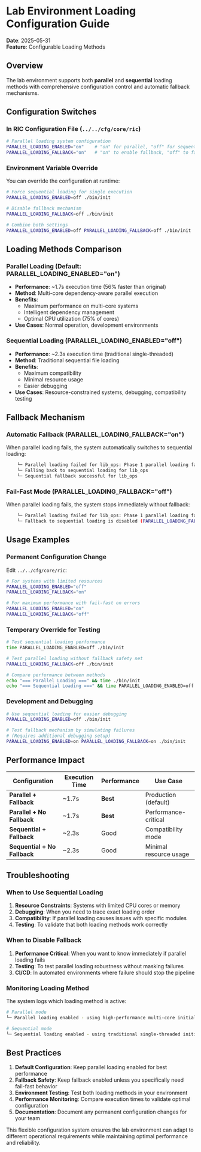 # Lab Environment Loading Configuration Guide

**Date**: 2025-05-31  
**Feature**: Configurable Loading Methods  

## Overview

The lab environment supports both **parallel** and **sequential** loading methods with comprehensive configuration control and automatic fallback mechanisms.

## Configuration Switches

### In RIC Configuration File (`../../cfg/core/ric`)

```bash
# Parallel loading system configuration
PARALLEL_LOADING_ENABLED="on"    # "on" for parallel, "off" for sequential
PARALLEL_LOADING_FALLBACK="on"   # "on" to enable fallback, "off" to fail fast
```

### Environment Variable Override

You can override the configuration at runtime:

```bash
# Force sequential loading for single execution
PARALLEL_LOADING_ENABLED=off ./bin/init

# Disable fallback mechanism  
PARALLEL_LOADING_FALLBACK=off ./bin/init

# Combine both settings
PARALLEL_LOADING_ENABLED=off PARALLEL_LOADING_FALLBACK=off ./bin/init
```

## Loading Methods Comparison

### Parallel Loading (Default: PARALLEL_LOADING_ENABLED="on")
- **Performance**: ~1.7s execution time (56% faster than original)
- **Method**: Multi-core dependency-aware parallel execution
- **Benefits**: 
  - Maximum performance on multi-core systems
  - Intelligent dependency management
  - Optimal CPU utilization (75% of cores)
- **Use Cases**: Normal operation, development environments

### Sequential Loading (PARALLEL_LOADING_ENABLED="off")
- **Performance**: ~2.3s execution time (traditional single-threaded)
- **Method**: Traditional sequential file loading
- **Benefits**:
  - Maximum compatibility
  - Minimal resource usage
  - Easier debugging
- **Use Cases**: Resource-constrained systems, debugging, compatibility testing

## Fallback Mechanism

### Automatic Fallback (PARALLEL_LOADING_FALLBACK="on")
When parallel loading fails, the system automatically switches to sequential loading:

```bash
    └─ Parallel loading failed for lib_ops: Phase 1 parallel loading failed
    └─ Falling back to sequential loading for lib_ops
    └─ Sequential fallback successful for lib_ops
```

### Fail-Fast Mode (PARALLEL_LOADING_FALLBACK="off")
When parallel loading fails, the system stops immediately without fallback:

```bash
    └─ Parallel loading failed for lib_ops: Phase 1 parallel loading failed
    └─ Fallback to sequential loading is disabled (PARALLEL_LOADING_FALLBACK=off)
```

## Usage Examples

### Permanent Configuration Change
Edit `../../cfg/core/ric`:

```bash
# For systems with limited resources
PARALLEL_LOADING_ENABLED="off"
PARALLEL_LOADING_FALLBACK="on"

# For maximum performance with fail-fast on errors
PARALLEL_LOADING_ENABLED="on" 
PARALLEL_LOADING_FALLBACK="off"
```

### Temporary Override for Testing
```bash
# Test sequential loading performance
time PARALLEL_LOADING_ENABLED=off ./bin/init

# Test parallel loading without fallback safety net
PARALLEL_LOADING_FALLBACK=off ./bin/init

# Compare performance between methods
echo "=== Parallel Loading ===" && time ./bin/init
echo "=== Sequential Loading ===" && time PARALLEL_LOADING_ENABLED=off ./bin/init
```

### Development and Debugging
```bash
# Use sequential loading for easier debugging
PARALLEL_LOADING_ENABLED=off ./bin/init

# Test fallback mechanism by simulating failures
# (Requires additional debugging setup)
PARALLEL_LOADING_ENABLED=on PARALLEL_LOADING_FALLBACK=on ./bin/init
```

## Performance Impact

| Configuration | Execution Time | Performance | Use Case |
|---------------|----------------|-------------|----------|
| **Parallel + Fallback** | ~1.7s | **Best** | Production (default) |
| **Parallel + No Fallback** | ~1.7s | **Best** | Performance-critical |
| **Sequential + Fallback** | ~2.3s | Good | Compatibility mode |
| **Sequential + No Fallback** | ~2.3s | Good | Minimal resource usage |

## Troubleshooting

### When to Use Sequential Loading
1. **Resource Constraints**: Systems with limited CPU cores or memory
2. **Debugging**: When you need to trace exact loading order
3. **Compatibility**: If parallel loading causes issues with specific modules
4. **Testing**: To validate that both loading methods work correctly

### When to Disable Fallback
1. **Performance Critical**: When you want to know immediately if parallel loading fails
2. **Testing**: To test parallel loading robustness without masking failures
3. **CI/CD**: In automated environments where failure should stop the pipeline

### Monitoring Loading Method
The system logs which loading method is active:

```bash
# Parallel mode
└─ Parallel loading enabled - using high-performance multi-core initialization

# Sequential mode  
└─ Sequential loading enabled - using traditional single-threaded initialization
```

## Best Practices

1. **Default Configuration**: Keep parallel loading enabled for best performance
2. **Fallback Safety**: Keep fallback enabled unless you specifically need fail-fast behavior
3. **Environment Testing**: Test both loading methods in your environment
4. **Performance Monitoring**: Compare execution times to validate optimal configuration
5. **Documentation**: Document any permanent configuration changes for your team

This flexible configuration system ensures the lab environment can adapt to different operational requirements while maintaining optimal performance and reliability.

